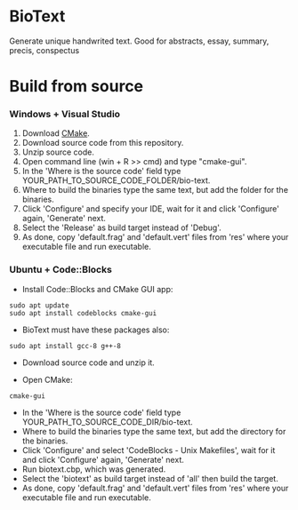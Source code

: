 # BioText
Generate unique handwrited text. Good for abstracts, essay, summary, precis, conspectus



# Build from source

### Windows + Visual Studio

1. Download <a href=https://cmake.org/download/>CMake</a>.
2. Download source code from this repository.
3. Unzip source code.
4. Open command line (win + R >> cmd) and type "cmake-gui".
5. In the 'Where is the source code' field type YOUR_PATH_TO_SOURCE_CODE_FOLDER/bio-text.
6. Where to build the binaries type the same text, but add the folder for the binaries.
7. Click 'Configure' and specify your IDE, wait for it and click 'Configure' again, 'Generate' next.
8. Select the 'Release' as build target instead of 'Debug'.
9. As done, copy 'default.frag' and 'default.vert' files from 'res' where your executable file and run executable.

### Ubuntu + Code::Blocks

- Install Code::Blocks and CMake GUI app:
```
sudo apt update
sudo apt install codeblocks cmake-gui
```

- BioText must have these packages also:
```
sudo apt install gcc-8 g++-8
```

- Download source code and unzip it.

- Open CMake:
```
cmake-gui
```
- In the 'Where is the source code' field type YOUR_PATH_TO_SOURCE_CODE_DIR/bio-text.
- Where to build the binaries type the same text, but add the directory for the binaries.
- Click 'Configure' and select 'CodeBlocks - Unix Makefiles', wait for it and click 'Configure' again, 'Generate' next.
- Run biotext.cbp, which was generated.
- Select the 'biotext' as build target instead of 'all' then build the target.
- As done, copy 'default.frag' and 'default.vert' files from 'res' where your executable file and run executable.
